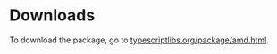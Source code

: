 Downloads
=========

To download the package, go to
[typescriptlibs.org/package/amd.html](https://typescriptlibs.org/package/amd.html).

<script type="text/javascript">location.href="https://typescriptlibs.org/package/amd.html";</script>
